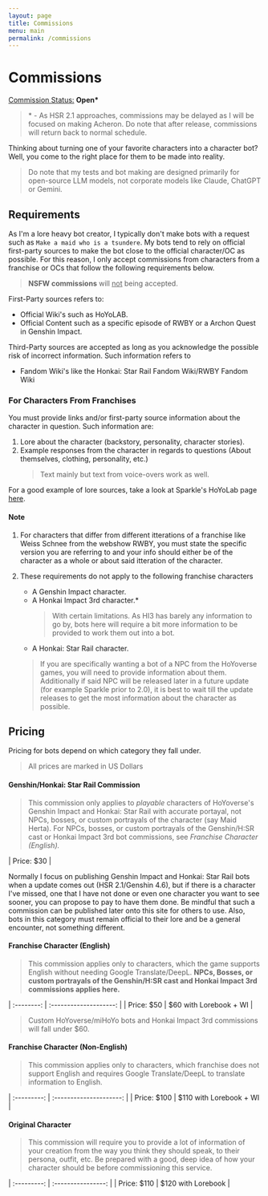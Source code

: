 ```yaml
---
layout: page
title: Commissions
menu: main
permalink: /commissions
---
```


# Commissions

<u>Commission Status:</u> **Open\***

> \* - As HSR 2.1 approaches, commissions may be delayed as I will be focused on making Acheron. Do note that after release, commissions will return back to normal schedule.

Thinking about turning one of your favorite characters into a character bot? Well, you come to the right place for them to be made into reality.

> Do note that my tests and bot making are designed primarily for open-source LLM models, not corporate models like Claude, ChatGPT or Gemini.

## Requirements

As I'm a lore heavy bot creator, I typically don't make bots with a request such as `Make a maid who is a tsundere`. My bots tend to rely on official first-party sources to make the bot close to the official character/OC as possible. For this reason, I only accept commissions from characters from a franchise or OCs that follow the following requirements below.

> **NSFW commissions** will <u>not</u> being accepted.

First-Party sources refers to:

- Official Wiki's such as HoYoLAB.
- Official Content such as a specific episode of RWBY or a Archon Quest in Genshin Impact.

Third-Party sources are accepted as long as you acknowledge the possible risk of incorrect information. Such information refers to

- Fandom Wiki's like the Honkai: Star Rail Fandom Wiki/RWBY Fandom Wiki

### For Characters From Franchises

You must provide links and/or first-party source information about the character in question. Such information are:

1. Lore about the character (backstory, personality, character stories).
2. Example responses from the character in regards to questions (About themselves, clothing, personality, etc.)
   > Text mainly but text from voice-overs work as well.

For a good example of lore sources, take a look at Sparkle's HoYoLab page [here](https://wiki.hoyolab.com/pc/hsr/entry/1807).

#### Note

1.  For characters that differ from different itterations of a franchise like Weiss Schnee from the webshow RWBY, you must state the specific version you are referring to and your info should either be of the character as a whole or about said itteration of the character.
2.  These requirements do not apply to the following franchise characters

    - A Genshin Impact character.
    - A Honkai Impact 3rd character.\*
      > With certain limitations. As HI3 has barely any information to go by, bots here will require a bit more information to be provided to work them out into a bot.
    - A Honkai: Star Rail character.

    > If you are specifically wanting a bot of a NPC from the HoYoverse games, you will need to provide information about them. Additionally if said NPC will be released later in a future update (for example Sparkle prior to 2.0), it is best to wait till the update releases to get the most information about the character as possible.

## Pricing

Pricing for bots depend on which category they fall under.

> All prices are marked in US Dollars

#### Genshin/Honkai: Star Rail Commission

> This commission only applies to _playable_ characters of HoYoverse's Genshin Impact and Honkai: Star Rail with accurate portayal, not NPCs, bosses, or custom portrayals of the character (say Maid Herta). For NPCs, bosses, or custom portrayals of the Genshin/H:SR cast or Honkai Impact 3rd bot commissions, see _Franchise Character (English)._

| Price: $30 |

Normally I focus on publishing Genshin Impact and Honkai: Star Rail bots when a update comes out (HSR 2.1/Genshin 4.6), but if there is a character I've missed, one that I have not done or even one character you want to see sooner, you can propose to pay to have them done. Be mindful that such a commission can be published later onto this site for others to use. Also, bots in this category must remain official to their lore and be a general encounter, not something different.

#### Franchise Character (English)

> This commission applies only to characters, which the game supports English without needing Google Translate/DeepL. **NPCs, Bosses, or custom portrayals of the Genshin/H:SR cast and Honkai Impact 3rd commissions applies here.**

| :--------: | :--------------------: |
| Price: $50 | $60 with Lorebook + WI |

> Custom HoYoverse/miHoYo bots and Honkai Impact 3rd commissions will fall under $60.

#### Franchise Character (Non-English)

> This commission applies only to characters, which franchise does not support English and requires Google Translate/DeepL to translate information to English.

| :---------: | :---------------------: |
| Price: $100 | $110 with Lorebook + WI |

#### Original Character

> This commission will require you to provide a lot of information of your creation from the way you think they should speak, to their persona, outfit, etc. Be prepared with a good, deep idea of how your character should be before commissioning this service.

| :---------: | :----------------: |
| Price: $110 | $120 with Lorebook |
